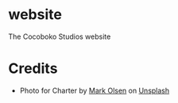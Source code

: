# website
The Cocoboko Studios website

# Credits

- Photo for Charter by <a href="https://unsplash.com/@markolsen?utm_content=creditCopyText&utm_medium=referral&utm_source=unsplash">Mark Olsen</a> on <a href="https://unsplash.com/photos/gray-airplane-flying-during-daytime-K5j1KgecVC8?utm_content=creditCopyText&utm_medium=referral&utm_source=unsplash">Unsplash</a>
      
